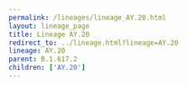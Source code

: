```yaml
---
permalink: /lineages/lineage_AY.20.html
layout: lineage_page
title: Lineage AY.20
redirect_to: ../lineage.html?lineage=AY.20
lineage: AY.20
parent: B.1.617.2
children: ['AY.20']
---
```

